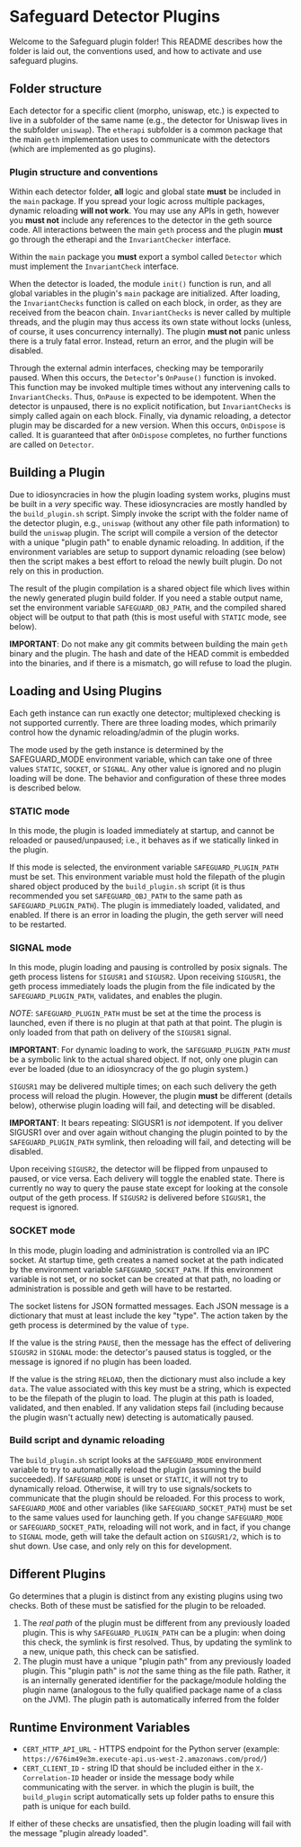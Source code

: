 # Safeguard Detector Plugins

Welcome to the Safeguard plugin folder! This README describes how the folder is laid out, the conventions used, and how to activate and use safeguard plugins.

## Folder structure

Each detector for a specific client (morpho, uniswap, etc.) is expected to live in a subfolder of the same name (e.g., the detector for Uniswap lives in the subfolder `uniswap`).
The `etherapi` subfolder is a common package that the main `geth` implementation uses to communicate with the detectors (which are implemented as go plugins).

### Plugin structure and conventions

Within each detector folder, **all** logic and global state **must** be included in the `main` package. If you spread your logic across multiple packages, dynamic reloading **will not work**.
You may use any APIs in geth, however you **must not** include any references to the detector in the geth source code. All interactions between the main `geth` process and the plugin
**must** go through the etherapi and the `InvariantChecker` interface.

Within the `main` package you **must** export a symbol called `Detector` which must implement the `InvariantCheck` interface.

When the detector is loaded, the module `init()` function is run, and all global variables in the plugin's `main` package are initialized. After loading, the `InvariantChecks` function is called on each
block, in order, as they are received from the beacon chain. `InvariantChecks` is never called by multiple threads, and the plugin may thus access its own state without locks (unless, of course, it uses 
concurrency internally). The plugin **must not** panic unless there is a truly fatal error. Instead, return an error, and the plugin will be disabled.

Through the external admin interfaces, checking may be temporarily paused. When this occurs, the `Detector`'s `OnPause()` function is invoked. This function may be invoked multiple times without any intervening
calls to `InvariantChecks`. Thus, `OnPause` is expected to be idempotent. When the detector is unpaused, there is
no explicit notification, but `InvariantChecks` is simply called again on each block. Finally, via dynamic reloading, a detector plugin may be discarded for a new version. When this occurs, `OnDispose` is 
called. It is guaranteed that after `OnDispose` completes, no further functions are called on `Detector`.

## Building a Plugin

Due to idiosyncracies in how the plugin loading system works, plugins must be built in a *very* specific way. These idiosyncracies are mostly handled by the `build_plugin.sh` script. Simply invoke the script 
with the folder name of the detector plugin, e.g., `uniswap` (without any other file path information) to build the `uniswap` plugin. The script will compile a version of the detector with a unique "plugin 
path" to enable dynamic reloading. In addition, if the environment variables are setup to support dynamic reloading (see below) then the script makes a best effort to reload the newly built plugin. Do not rely 
on this in production.

The result of the plugin compilation is a shared object file which lives within the newly generated plugin build folder. If you need a stable output name, set the environment variable `SAFEGUARD_OBJ_PATH`, and
the compiled shared object will be output to that path (this is most useful with `STATIC` mode, see below).

**IMPORTANT**: Do not make any git commits between building the main `geth` binary and the plugin. The hash and date of the HEAD commit is embedded into the binaries, and if there is a mismatch, go will refuse
to load the plugin.

## Loading and Using Plugins

Each geth instance can run exactly one detector; multiplexed checking is not supported currently. There are three loading modes, which primarily control how the dynamic reloading/admin of the plugin works.

The mode used by the geth instance is determined by the SAFEGUARD_MODE environment variable, which can take one of three values `STATIC`, `SOCKET`, or `SIGNAL`. Any other value is ignored and no plugin loading 
will be done. The behavior and configuration of these three modes is described below.

### STATIC mode

In this mode, the plugin is loaded immediately at startup, and cannot be reloaded or paused/unpaused; i.e., it behaves as if we statically linked in the plugin.

If this mode is selected, the environment variable `SAFEGUARD_PLUGIN_PATH` must be set. This environment variable must hold the filepath of the plugin shared object produced by the `build_plugin.sh` script
(it is thus recommended you set `SAFEGUARD_OBJ_PATH` to the same path as `SAFEGUARD_PLUGIN_PATH`). The plugin is immediately loaded, validated, and enabled. If there is an error in loading the plugin,
the geth server will need to be restarted.

### SIGNAL mode

In this mode, plugin loading and pausing is controlled by posix signals. The geth process listens for `SIGUSR1` and `SIGUSR2`. Upon receiving `SIGUSR1`, the geth process immediately loads the plugin from the
file indicated by the `SAFEGUARD_PLUGIN_PATH`, validates, and enables the plugin.

*NOTE*: `SAFEGUARD_PLUGIN_PATH` must be set at the time the process is launched, even if there is no plugin at that path at that point. The plugin is only loaded from that path on delivery of the `SIGUSR1`
signal.

**IMPORTANT**: For dynamic loading to work, the `SAFEGUARD_PLUGIN_PATH` *must* be a symbolic link to the actual shared object. If not, only one plugin can ever be loaded (due to an
idiosyncracy of the go plugin system.)

`SIGUSR1` may be delivered multiple times; on each such delivery the geth process will reload the plugin. However, the plugin **must** be different (details below), otherwise plugin loading will fail, and
detecting will be disabled.

**IMPORTANT**: It bears repeating: SIGUSR1 is *not* idempotent. If you deliver SIGUSR1 over and over again without changing the plugin pointed to by the `SAFEGUARD_PLUGIN_PATH` symlink, then reloading
will fail, and detecting will be disabled.

Upon receiving `SIGUSR2`, the detector will be flipped from unpaused to paused, or vice versa. Each delivery will toggle the enabled state. There is currently no way to query the pause state except
for looking at the console output of the geth process. If `SIGUSR2` is delivered before `SIGUSR1`, the request is ignored.

### SOCKET mode

In this mode, plugin loading and administration is controlled via an IPC socket. At startup time, geth creates a named socket at the path indicated by the environment variable `SAFEGUARD_SOCKET_PATH`.
If this environment variable is not set, or no socket can be created at that path, no loading or administration is possible and geth will have to be restarted.

The socket listens for JSON formatted messages. Each JSON message is a dictionary that must at least include the key "type". The action taken by the geth process is determined by
the value of `type`. 

If the value is the string `PAUSE`, then the message has the effect of delivering `SIGUSR2` in `SIGNAL` mode: the detector's paused status is toggled, or the
message is ignored if no plugin has been loaded.

If the value is the string `RELOAD`, then the dictionary must also include a key `data`. The value associated with this key must be a string, which is expected to be the filepath
of the plugin to load. The plugin at this path is loaded, validated, and then enabled. If any validation steps fail (including because the plugin wasn't actually new) detecting is automatically
paused.

### Build script and dynamic reloading

The `build_plugin.sh` script looks at the `SAFEGUARD_MODE` environment variable to try to automatically reload the plugin (assuming the build succeeded). If `SAFEGUARD_MODE` is unset or `STATIC`,
it will not try to dynamically reload. Otherwise, it will try to use signals/sockets to communicate that the plugin should be reloaded. For this process to work, `SAFEGUARD_MODE` and other
variables (like `SAFEGUARD_SOCKET_PATH`) must be set to the same values used for launching geth. If you change `SAFEGUARD_MODE` or `SAFEGUARD_SOCKET_PATH`, reloading will not work, and in fact, if you change
to `SIGNAL` mode, geth will take the default action on `SIGUSR1/2`, which is to shut down. Use case, and only rely on this for development.


## Different Plugins

Go determines that a plugin is distinct from any existing plugins using two checks. Both of these must be satisfied for the plugin to be reloaded.

1. The *real path* of the plugin must be different from any previously loaded plugin. This is why `SAFEGUARD_PLUGIN_PATH` can be a plugin: when doing this check, the symlink is first resolved.
   Thus, by updating the symlink to a new, unique path, this check can be satisfied.
2. The plugin must have a unique "plugin path" from any previously loaded plugin. This "plugin path" is *not* the same thing as the file path. Rather, it is an internally generated
   identifier for the package/module holding the plugin name (analogous to the fully qualified package name of a class on the JVM). The plugin path is automatically inferred from the folder

## Runtime Environment Variables

- `CERT_HTTP_API_URL` - HTTPS endpoint for the Python server (example: `https://676im49e3m.execute-api.us-west-2.amazonaws.com/prod/`)
- `CERT_CLIENT_ID` - string ID that should be included either in the `X-Correlation-ID` header or inside the message body while communicating with the server. 
   in which the plugin is built, the `build_plugin` script automatically sets up folder paths to ensure this path is unique for each build.

If either of these checks are unsatisfied, then the plugin loading will fail with the message "plugin already loaded".
